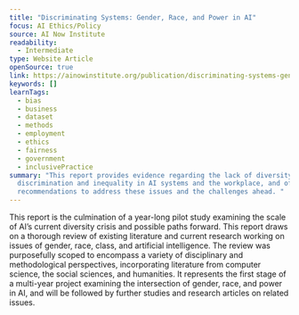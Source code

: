 ```yaml
---
title: "Discriminating Systems: Gender, Race, and Power in AI"
focus: AI Ethics/Policy
source: AI Now Institute
readability:
  - Intermediate
type: Website Article
openSource: true
link: https://ainowinstitute.org/publication/discriminating-systems-gender-race-and-power-in-ai-2
keywords: []
learnTags:
  - bias
  - business
  - dataset
  - methods
  - employment
  - ethics
  - fairness
  - government
  - inclusivePractice
summary: "This report provides evidence regarding the lack of diversity,
  discrimination and inequality in AI systems and the workplace, and offers
  recommendations to address these issues and the challenges ahead. "
---
```

This report is the culmination of a year-long pilot study examining the scale of AI’s current diversity crisis and possible paths forward. This report draws on a thorough review of existing literature and current research working on issues of gender, race, class, and artificial intelligence. The review was purposefully scoped to encompass a variety of disciplinary and methodological perspectives, incorporating literature from computer science, the social sciences, and humanities. It represents the first stage of a multi-year project examining the intersection of gender, race, and power in AI, and will be followed by further studies and research articles on related issues.
